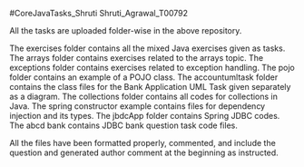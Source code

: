#CoreJavaTasks_Shruti
Shruti_Agrawal_T00792

All the tasks are uploaded folder-wise in the above repository.

The exercises folder contains all the mixed Java exercises given as tasks.
The arrays folder contains exercises related to the arrays topic.
The exceptions folder contains exercises related to exception handling.
The pojo folder contains an example of a POJO class.
The accountumltask folder contains the class files for the Bank Application UML Task given separately as a diagram.
The collections folder contains all codes for collections in Java.
The spring constructor example contains files for dependency injection and its types.
The jbdcApp folder contains Spring JDBC codes.
The abcd bank contains JDBC bank question task code files.

All the files have been formatted properly, commented, and include the question and generated author comment at the beginning as instructed.
